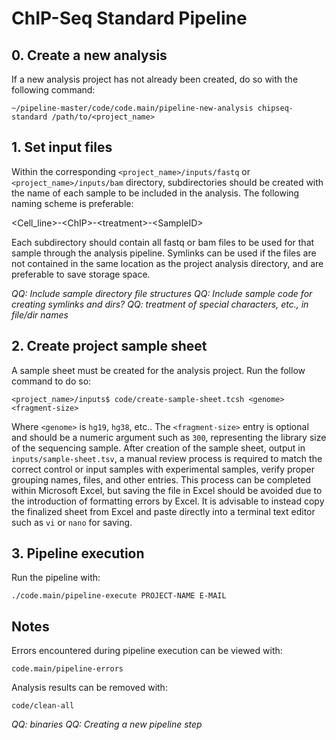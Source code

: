 # ChIP-Seq Standard Pipeline

## 0. Create a new analysis

If a new analysis project has not already been created, do so with the following command:

```
~/pipeline-master/code/code.main/pipeline-new-analysis chipseq-standard /path/to/<project_name>
```

## 1. Set input files

Within the corresponding `<project_name>/inputs/fastq` or `<project_name>/inputs/bam` directory, subdirectories should be created with the name of each sample to be included in the analysis. The following naming scheme is preferable:

\<Cell_line\>-\<ChIP\>-\<treatment\>-\<SampleID\>

Each subdirectory should contain all fastq or bam files to be used for that sample through the analysis pipeline. Symlinks can be used if the files are not contained in the same location as the project analysis directory, and are preferable to save storage space. 

*QQ: Include sample directory file structures*
*QQ: Include sample code for creating symlinks and dirs?*
*QQ: treatment of special characters, etc., in file/dir names*

## 2. Create project sample sheet

A sample sheet must be created for the analysis project. Run the follow command to do so:

```
<project_name>/inputs$ code/create-sample-sheet.tcsh <genome> <fragment-size>
```

Where `<genome>` is `hg19`, `hg38`, etc.. The `<fragment-size>` entry is optional and should be a numeric argument such as `300`, representing the library size of the sequencing sample. After creation of the sample sheet, output in `inputs/sample-sheet.tsv`, a manual review process is required to match the correct control or input samples with experimental samples, verify proper grouping names, files, and other entries. This process can be completed within Microsoft Excel, but saving the file in Excel should be avoided due to the introduction of formatting errors by Excel. It is advisable to instead copy the finalized sheet from Excel and paste directly into a terminal text editor such as `vi` or `nano` for saving.

## 3. Pipeline execution

Run the pipeline with:

```
./code.main/pipeline-execute PROJECT-NAME E-MAIL
```

## Notes

Errors encountered during pipeline execution can be viewed with:

```
code.main/pipeline-errors
```

Analysis results can be removed with:

```
code/clean-all
```


*QQ: binaries*
*QQ: Creating a new pipeline step*
